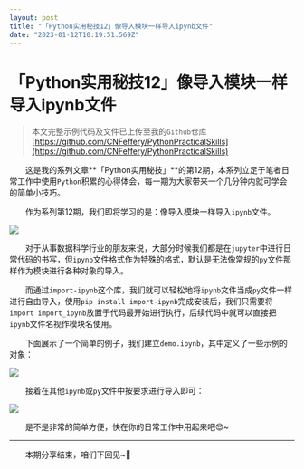 ```yaml
---
layout: post
title: "「Python实用秘技12」像导入模块一样导入ipynb文件"
date: "2023-01-12T10:19:51.569Z"
---
```

「Python实用秘技12」像导入模块一样导入ipynb文件
==============================

> 本文完整示例代码及文件已上传至我的`Github`仓库[https://github.com/CNFeffery/PythonPracticalSkills](https://github.com/CNFeffery/PythonPracticalSkills)

　　这是我的系列文章**「Python实用秘技」**的第12期，本系列立足于笔者日常工作中使用`Python`积累的心得体会，每一期为大家带来一个几分钟内就可学会的简单小技巧。

　　作为系列第12期，我们即将学习的是：像导入模块一样导入`ipynb`文件。

![](https://img2023.cnblogs.com/blog/1344061/202301/1344061-20230112165501546-1455081682.png)

　　对于从事数据科学行业的朋友来说，大部分时候我们都是在`jupyter`中进行日常代码的书写，但`ipynb`文件格式作为特殊的格式，默认是无法像常规的`py`文件那样作为模块进行各种对象的导入。

　　而通过`import-ipynb`这个库，我们就可以轻松地将`ipynb`文件当成`py`文件一样进行自由导入，使用`pip install import-ipynb`完成安装后，我们只需要将`import import_ipynb`放置于代码最开始进行执行，后续代码中就可以直接把`ipynb`文件名视作模块名使用。

　　下面展示了一个简单的例子，我们建立`demo.ipynb`，其中定义了一些示例的对象：

![](https://img2023.cnblogs.com/blog/1344061/202301/1344061-20230112165503578-1894058436.png)

　　接着在其他`ipynb`或`py`文件中按要求进行导入即可：

![](https://img2023.cnblogs.com/blog/1344061/202301/1344061-20230112165505582-2087726662.png)

　　是不是非常的简单方便，快在你的日常工作中用起来吧😎~

* * *

　　本期分享结束，咱们下回见~👋